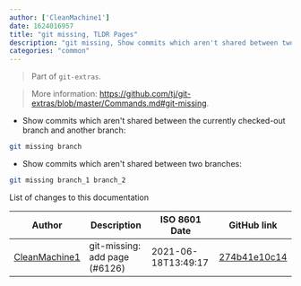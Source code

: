```yaml
---
author: ['CleanMachine1']
date: 1624016957
title: "git missing, TLDR Pages"
description: "git missing, Show commits which aren't shared between two branches."
categories: "common"
---
```

> Part of `git-extras`.

> More information: <https://github.com/tj/git-extras/blob/master/Commands.md#git-missing>.

- Show commits which aren't shared between the currently checked-out branch and another branch:

```bash
git missing branch
```

- Show commits which aren't shared between two branches:

```bash
git missing branch_1 branch_2
```
List of changes to this documentation


Author | Description | ISO 8601 Date | GitHub link
------|-----|-----|-----
[CleanMachine1](mailto:78213164+CleanMachine1@users.noreply.github.com) | git-missing: add page (#6126) | 2021-06-18T13:49:17 | [274b41e10c14](https://github.com/tldr-pages/tldr/commit/274b41e10c14d9b786c03c1a8023b26b1a172b7d)

